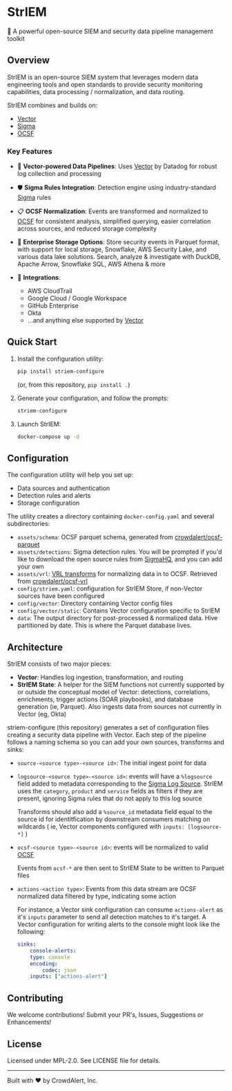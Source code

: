 # StrIEM

🚀 A powerful open-source SIEM and security data pipeline management toolkit

## Overview

StrIEM is an open-source SIEM system that leverages modern data engineering tools and open standards to provide security monitoring capabilities, data processing / normalization, and data routing.

StrIEM combines and builds on:
- [Vector](https://vector.dev)
- [Sigma](https://sigmahq.io)
- [OCSF](https://ocsf.io)

### Key Features

- 🔄 **Vector-powered Data Pipelines**: Uses [Vector](https://vector.dev) by Datadog for robust log collection and processing
- 🛡️ **Sigma Rules Integration**: Detection engine using industry-standard [Sigma](https://sigmahq.io) rules
- 📋 **OCSF Normalization**: Events are transformed and normalized to [OCSF](https://ocsf.io) for consistent analysis, simplified querying, easier correlation across sources, and reduced storage complexity
- 💾 **Enterprise Storage Options**: Store security events in Parquet format, with support for local storage, Snowflake, AWS Security Lake, and various data lake solutions. Search, analyze & investigate with DuckDB, Apache Arrow, Snowflake SQL, AWS Athena & more

- 🔌 **Integrations**:
  - AWS CloudTrail
  - Google Cloud / Google Workspace
  - GitHub Enterprise
  - Okta
  - ...and anything else supported by [Vector](https://vector.dev/components/)

## Quick Start

1. Install the configuration utility:
    ```bash
    pip install striem-configure
    ```

    (or, from this repository, `pip install .`)

2. Generate your configuration, and follow the prompts:
    ```bash
    striem-configure
    ```

3. Launch StrIEM:
    ```bash
    docker-compose up -d
    ```

## Configuration

The configuration utility will help you set up:

- Data sources and authentication
- Detection rules and alerts
- Storage configuration

The utility creates a directory containing `docker-config.yaml` and several subdirectories:
- `assets/schema`: OCSF parquet schema, generated from [crowdalert/ocsf-parquet](https://github.com/crowdalert/ocsf-parquet)
- `assets/detections`: Sigma detection rules. You will be prompted if you'd like to download the open source rules from [SigmaHQ](https://github.com/sigmahq/sigma), and you can add your own
- `assets/vrl`: [VRL transforms](https://vector.dev/docs/reference/vrl/) for normalizing data in to OCSF. Retrieved from [crowdalert/ocsf-vrl](http://github.com/crowdalert/ocsf-vrl)
- `config/striem.yaml`: configuration for StrIEM Store, if non-Vector sources have been configured
- `config/vector`: Directory containing Vector config files
- `config/vector/static`: Contains Vector configuration specific to StrIEM
- `data`: The output directory for post-processed & normalized data. Hive partitioned by date. This is where the Parquet database lives.

## Architecture

StrIEM consists of two major pieces:

- **Vector**: Handles log ingestion, transformation, and routing
- **StrIEM State**: A helper for the SIEM functions not currently supported by or outside the conceptual model of Vector: detections, correlations, enrichments, trigger actions (SOAR playbooks), and database generation (ie, Parquet). Also ingests data from sources not currently in Vector (eg, Okta)

striem-configure (this repository) generates a set of configuration files creating a security data pipeline with Vector. Each step of the pipeline follows a naming schema so you can add your own sources, transforms and sinks:

- `source-<source type>-<source id>`: The initial ingest point for data
- `logsource-<source type>-<source id>`: events will have a `%logsource` field added to metadata corresponding to the [Sigma Log Source](https://sigmahq.io/docs/basics/log-sources.html). StrIEM uses the `category`, `product` and `service` fields as filters if they are present, ignoring Sigma rules that do not apply to this log source
    
    Transforms should also add a `%source_id` metadata field equal to the source id for identitfication by downstream consumers matching on wildcards ( ie, Vector components configured with `inputs: [logsource-*]` )
- `ocsf-<source type>-<source id>`: events will be normalized to valid [OCSF](https://ocsf.io)

    Events from `ocsf-*` are then sent to StrIEM State to be written to Parquet files
- `actions-<action type>`: Events from this data stream are OCSF normalized data filtered by type, indicating some action

    For instance, a Vector sink configuration can consume `actions-alert` as it's `inputs` parameter to send all detection matches to it's target. A Vector configuration for writing alerts to the console might look like the following:

    ```yaml
    sinks:
        console-alerts:
        type: console
        encoding:
            codec: json
        inputs: ["actions-alert"]
    ```
## Contributing

We welcome contributions! Submit your PR's, Issues, Suggestions or Enhancements!

## License

Licensed under MPL-2.0. See LICENSE file for details.

---

Built with ❤️ by CrowdAlert, Inc.

